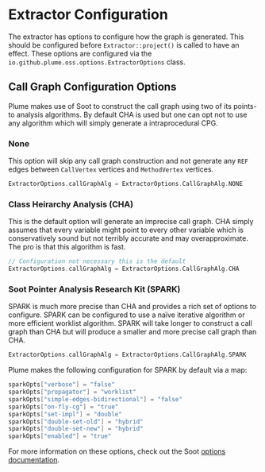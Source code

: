 # Extractor Configuration

The extractor has options to configure how the graph is generated. This should be configured before
`Extractor::project()` is called to have an effect. These options are configured via the
`io.github.plume.oss.options.ExtractorOptions` class.

## Call Graph Configuration Options

Plume makes use of Soot to construct the call graph using two of its points-to analysis algorithms.
By default CHA is used but one can opt not to use any algorithm which will
simply generate a intraprocedural CPG.

### None

This option will skip any call graph construction and not generate any `REF` edges between
`CallVertex` vertices and `MethodVertex` vertices.

```kotlin
ExtractorOptions.callGraphAlg = ExtractorOptions.CallGraphAlg.NONE
```

### Class Heirarchy Analysis (CHA)

This is the default option will generate an imprecise call graph. CHA simply assumes that every
variable might point to every other variable which is conservatively sound but not terribly accurate
and may overapproximate. The pro is that this algorithm is fast.

```kotlin
// Configuration not necessary this is the default
ExtractorOptions.callGraphAlg = ExtractorOptions.CallGraphAlg.CHA 
```

### Soot Pointer Analysis Research Kit (SPARK)

SPARK is much more precise than CHA and provides a rich set of options to configure. SPARK can be
configured to use a naïve iterative algorithm or more efficient worklist algorithm. SPARK will take
longer to construct a call graph than CHA but will produce a smaller and more precise call graph
than CHA.

```kotlin
ExtractorOptions.callGraphAlg = ExtractorOptions.CallGraphAlg.SPARK
```

Plume makes the following configuration for SPARK by default via a map:

```kotlin
sparkOpts["verbose"] = "false"
sparkOpts["propagator"] = "worklist"
sparkOpts["simple-edges-bidirectional"] = "false"
sparkOpts["on-fly-cg"] = "true"
sparkOpts["set-impl"] = "double"
sparkOpts["double-set-old"] = "hybrid"
sparkOpts["double-set-new"] = "hybrid"
sparkOpts["enabled"] = "true"
```

For more information on these options, check out the Soot 
[options documentation](https://soot-build.cs.uni-paderborn.de/public/origin/develop/soot/soot-develop/options/soot_options.htm#phase_5_2).